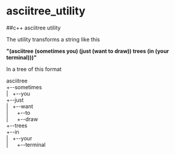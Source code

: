 # asciitree_utility
##c++ asciitree utility
<p>The utility transforms a string like this</p>

 <strong>"(asciitree (sometimes you) (just (want to draw)) trees (in (your terminal)))"</strong>


In a tree of this format

asciitree<br>
+--sometimes<br>
|&nbsp;&nbsp;&nbsp;+--you<br>
+--just<br>
|&nbsp;&nbsp;&nbsp;+--want<br>
|&nbsp;&nbsp;&nbsp;&nbsp;&nbsp;&nbsp;+--to<br>
|&nbsp;&nbsp;&nbsp;&nbsp;&nbsp;&nbsp;+--draw<br>
+--trees<br>
+--in<br>
|&nbsp;&nbsp;&nbsp;+--your<br>
|&nbsp;&nbsp;&nbsp;&nbsp;&nbsp;&nbsp;+--terminal<br>

